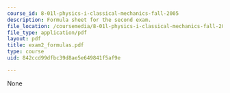 ```yaml
---
course_id: 8-01l-physics-i-classical-mechanics-fall-2005
description: Formula sheet for the second exam.
file_location: /coursemedia/8-01l-physics-i-classical-mechanics-fall-2005/842ccd99dfbc39d8ae5e649841f5af9e_exam2_formulas.pdf
file_type: application/pdf
layout: pdf
title: exam2_formulas.pdf
type: course
uid: 842ccd99dfbc39d8ae5e649841f5af9e

---
```

None
